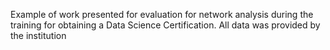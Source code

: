 Example of work presented for evaluation for network analysis during the training for obtaining a Data Science Certification. All data was provided by the institution
